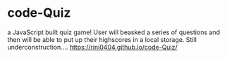 # code-Quiz
a JavaScript built quiz game!
User will beasked a series of questions and then will be able to put up their highscores in a local storage. 
Still underconstruction.... 
https://rini0404.github.io/code-Quiz/
